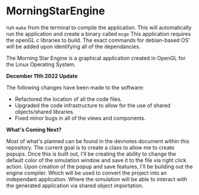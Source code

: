 # MorningStarEngine

run <code>make</code> from the terminal to compile the application. This will automatically run the application and create a binary called <code>msge</code>
This application requires the openGL c libraries to build. The exact commands for debian-based OS' will be added upon identifying all of the dependancies.

The Morning Star Engine is a graphical application created in OpenGL for the Linux Operating System. 

<b>December 11th 2022 Update</b>

The following changes have been made to the software:
<ul>
<li>Refactored the location of all the code files.</li>
<li>Upgraded the code infrastructure to allow for the use of shared objects/shared libraries.</li>
<li>Fixed minor bugs in all of the views and components.</li>
</ul>

<b>What's Coming Next?</b>
<p>
	Most of what's planned can be found in the devnotes document within this repository. The current goal is to create a class to allow me to create popups.
	Once this is built out, I'll be creating the ability to change the default color of the simulation window and save it to the file via right click action.
	Upon creation of the popup and save features, I'll be building out the engine compiler. Which will be used to convert the project into an independant 
	application. Where the simulation will be able to interact with the generated application via shared object importation.
</p>

